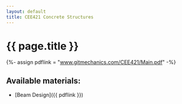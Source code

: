 ```yaml
---
layout: default
title: CEE421 Concrete Structures
---
```

<h1>{{ page.title }}</h1>

{%- assign pdflink = "www.gitmechanics.com/CEE421/Main.pdf" -%}

<div markdown="1">

## Available materials:
* [Beam Design]({{ pdflink }})

</div>

<!--width="660" height="510" -->
<!--Width: 3300
Height: 2550-->